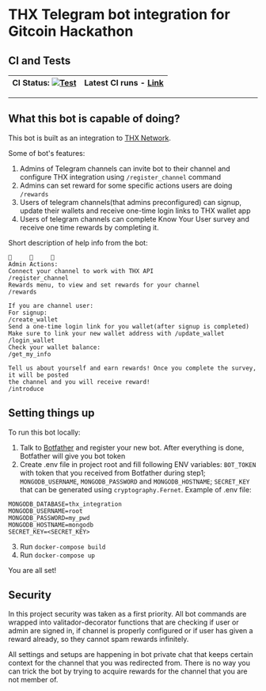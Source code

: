 # THX Telegram bot integration for Gitcoin Hackathon
## CI and Tests

| CI Status: [![Test](https://github.com/SHAKOTN/thx_tg_bot_contest/actions/workflows/main.yml/badge.svg)](https://github.com/SHAKOTN/thx_tg_bot_contest/actions/workflows/main.yml) | Latest CI runs - [Link](https://github.com/SHAKOTN/thx_tg_bot_contest/actions)|
|---|---:

---

## What this bot is capable of doing?
This bot is built as an integration to [THX Network](https://www.thx.network).

Some of bot's features:
1. Admins of Telegram channels can invite bot to their channel and configure THX integration using `/register_channel` command
2. Admins can set reward for some specific actions users are doing `/rewards`
3. Users of telegram channels(that admins preconfigured) can signup, update their wallets and receive one-time login links to THX wallet app
4. Users of telegram channels can complete Know Your User survey and receive one time rewards by completing it.

Short description of help info from the bot:
```
🤖     🤖     🤖
Admin Actions:
Connect your channel to work with THX API
/register_channel
Rewards menu, to view and set rewards for your channel
/rewards

If you are channel user:
For signup:
/create_wallet
Send a one-time login link for you wallet(after signup is completed)
Make sure to link your new wallet address with /update_wallet
/login_wallet
Check your wallet balance:
/get_my_info

Tell us about yourself and earn rewards! Once you complete the survey, it will be posted 
the channel and you will receive reward!
/introduce
```


## Setting things up
To run this bot locally:
1. Talk to [Botfather](https://t.me/botfather) and register your new bot. After everything is done, Botfather will give you bot token
2. Create .env file in project root and fill following ENV variables: `BOT_TOKEN` with token that you received from Botfather during step1; `MONGODB_USERNAME`, `MONGODB_PASSWORD` and `MONGODB_HOSTNAME`; `SECRET_KEY` that can be generated using `cryptography.Fernet`. Example of .env file:
```BOT_TOKEN=<BOT_TOKEN>
MONGODB_DATABASE=thx_integration
MONGODB_USERNAME=root
MONGODB_PASSWORD=my_pwd
MONGODB_HOSTNAME=mongodb
SECRET_KEY=<SECRET_KEY>
```
3. Run `docker-compose build`
4. Run `docker-compose up`

You are all set!

## Security
In this project security was taken as a first priority. 
All bot commands are wrapped into valitador-decorator functions that are checking if user or admin are signed in, if channel is properly configured or if user has given a reward already, so they cannot spam rewards infinitely.

All settings and setups are happening in bot private chat that keeps certain context for the channel that you was redirected from. There is no way you can trick the bot by trying to acquire rewards for the channel that you are not member of.